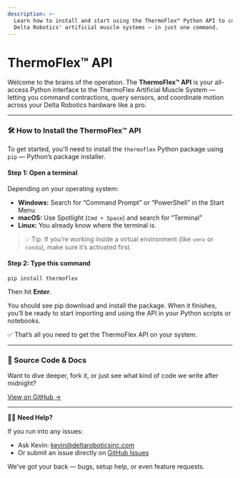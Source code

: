 ```yaml
---
description: >-
  Learn how to install and start using the ThermoFlex™ Python API to control
  Delta Robotics' artificial muscle systems — in just one command.
---
```


# ThermoFlex™ API

Welcome to the brains of the operation. The **ThermoFlex™ API** is your all-access Python interface to the ThermoFlex Artificial Muscle System — letting you command contractions, query sensors, and coordinate motion across your Delta Robotics hardware like a pro.

***

### 🛠️ How to Install the ThermoFlex™ API

To get started, you'll need to install the `thermoflex` Python package using `pip` — Python’s package installer.

#### Step 1: Open a terminal

Depending on your operating system:

* **Windows:** Search for “Command Prompt” or “PowerShell” in the Start Menu
* **macOS:** Use Spotlight (`Cmd + Space`) and search for “Terminal”
* **Linux:** You already know where the terminal is.

> 💡 Tip: If you’re working inside a virtual environment (like `venv` or `conda`), make sure it’s activated first.

#### Step 2: Type this command

```
pip install thermoflex
```

Then hit **Enter**.

You should see pip download and install the package. When it finishes, you’ll be ready to start importing and using the API in your Python scripts or notebooks.

✅ That’s all you need to get the ThermoFlex API on your system.

***

### 🔗 Source Code & Docs

Want to dive deeper, fork it, or just see what kind of code we write after midnight?

[View on GitHub →](https://github.com/Delta-Robotics-Inc/ThermoFlex-Python-API)

***

🙋‍♀️ **Need Help?**

If you run into any issues:

* Ask Kevin: [kevin@deltaroboticsinc.com](mailto:kevin@deltaroboticsinc.com)
* Or submit an issue directly on [GitHub Issues](https://github.com/Delta-Robotics-Inc/ThermoFlex-Python-API/issues)

We’ve got your back — bugs, setup help, or even feature requests.
